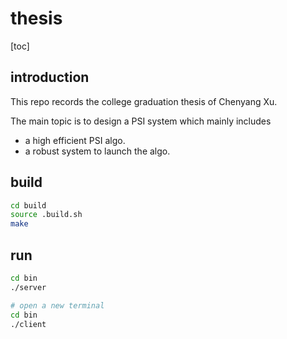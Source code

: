 # thesis

[toc]
## introduction

This repo records the college graduation thesis of Chenyang Xu.

The main topic is to design a PSI system which mainly includes

- a high efficient PSI algo.
- a robust system to launch the algo.  

## build

```sh
cd build
source .build.sh
make
```

## run

```sh
cd bin
./server

# open a new terminal
cd bin
./client
```



